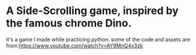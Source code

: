 # A Side-Scrolling game, inspired by the famous chrome Dino.

it's a game I made while practicing *python*.
some of the code and assets are from:https://www.youtube.com/watch?v=AY9MnQ4x3zk

